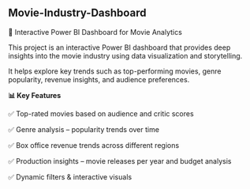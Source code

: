## Movie-Industry-Dashboard
🚀 Interactive Power BI Dashboard for Movie Analytics

This project is an interactive Power BI dashboard that provides deep insights into the movie industry using data visualization and storytelling.

It helps explore key trends such as top-performing movies, genre popularity, revenue insights, and audience preferences.


**📊 Key Features**


✅ Top-rated movies based on audience and critic scores

✅ Genre analysis – popularity trends over time

✅ Box office revenue trends across different regions

✅ Production insights – movie releases per year and budget analysis

✅ Dynamic filters & interactive visuals

